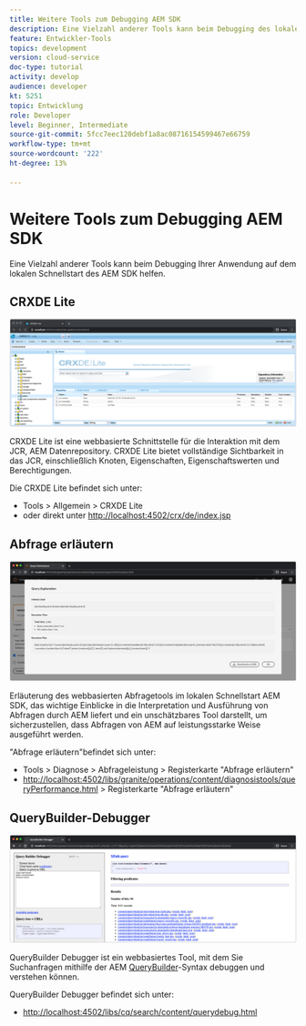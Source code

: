 ```yaml
---
title: Weitere Tools zum Debugging AEM SDK
description: Eine Vielzahl anderer Tools kann beim Debugging des lokalen Schnellstarts des AEM SDK helfen.
feature: Entwickler-Tools
topics: development
version: cloud-service
doc-type: tutorial
activity: develop
audience: developer
kt: 5251
topic: Entwicklung
role: Developer
level: Beginner, Intermediate
source-git-commit: 5fcc7eec120debf1a8ac08716154599467e66759
workflow-type: tm+mt
source-wordcount: '222'
ht-degree: 13%

---
```



# Weitere Tools zum Debugging AEM SDK

Eine Vielzahl anderer Tools kann beim Debugging Ihrer Anwendung auf dem lokalen Schnellstart des AEM SDK helfen.

## CRXDE Lite

![CRXDE Lite](./assets/other-tools/crxde-lite.png) 

CRXDE Lite ist eine webbasierte Schnittstelle für die Interaktion mit dem JCR, AEM Datenrepository. CRXDE Lite bietet vollständige Sichtbarkeit in das JCR, einschließlich Knoten, Eigenschaften, Eigenschaftswerten und Berechtigungen.

Die CRXDE Lite befindet sich unter:

+ Tools > Allgemein > CRXDE Lite
+ oder direkt unter [http://localhost:4502/crx/de/index.jsp](http://localhost:4502/crx/de/index.jsp)

## Abfrage erläutern

![Abfrage erläutern](./assets/other-tools/explain-query.png)

Erläuterung des webbasierten Abfragetools im lokalen Schnellstart AEM SDK, das wichtige Einblicke in die Interpretation und Ausführung von Abfragen durch AEM liefert und ein unschätzbares Tool darstellt, um sicherzustellen, dass Abfragen von AEM auf leistungsstarke Weise ausgeführt werden.

&quot;Abfrage erläutern&quot;befindet sich unter:

+ Tools > Diagnose > Abfrageleistung > Registerkarte &quot;Abfrage erläutern&quot;
+ [http://localhost:4502/libs/granite/operations/content/diagnosistools/queryPerformance.html](http://localhost:4502/libs/granite/operations/content/diagnosistools/queryPerformance.html)  > Registerkarte &quot;Abfrage erläutern&quot;

## QueryBuilder-Debugger

![QueryBuilder-Debugger](./assets/other-tools/query-debugger.png)

QueryBuilder Debugger ist ein webbasiertes Tool, mit dem Sie Suchanfragen mithilfe der AEM [QueryBuilder](https://docs.adobe.com/content/help/en/experience-manager-65/developing/platform/query-builder/querybuilder-api.html)-Syntax debuggen und verstehen können.

QueryBuilder Debugger befindet sich unter:

+ [http://localhost:4502/libs/cq/search/content/querydebug.html](http://localhost:4502/libs/cq/search/content/querydebug.html)

